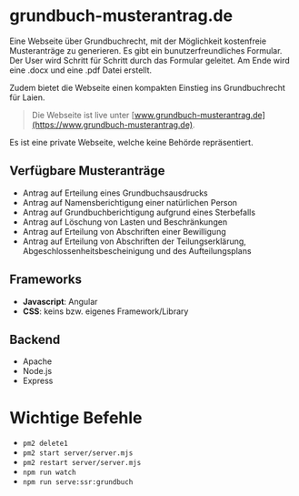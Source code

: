 # grundbuch-musterantrag.de

Eine Webseite über Grundbuchrecht, mit der Möglichkeit kostenfreie Musteranträge zu generieren.
Es gibt ein bunutzerfreundliches Formular. Der User wird Schritt für Schritt durch das Formular geleitet. Am Ende wird eine .docx und eine .pdf Datei erstellt.

Zudem bietet die Webseite einen kompakten Einstieg ins Grundbuchrecht für Laien.

> Die Webseite ist live unter [www.grundbuch-musterantrag.de](https://www.grundbuch-musterantrag.de).

Es ist eine private Webseite, welche keine Behörde repräsentiert.

## Verfügbare Musteranträge

- Antrag auf Erteilung eines Grundbuchsausdrucks
- Antrag auf Namensberichtigung einer natürlichen Person
- Antrag auf Grundbuchberichtigung aufgrund eines Sterbefalls
- Antrag auf Löschung von Lasten und Beschränkungen
- Antrag auf Erteilung von Abschriften einer Bewilligung
- Antrag auf Erteilung von Abschriften der Teilungserklärung, Abgeschlossenheitsbescheinigung und des Aufteilungsplans

## Frameworks

- **Javascript**: Angular
- **CSS**: keins bzw. eigenes Framework/Library

## Backend

- Apache
- Node.js
- Express

# Wichtige Befehle

- `pm2 delete1`
- `pm2 start server/server.mjs`
- `pm2 restart server/server.mjs`
- `npm run watch`
- `npm run serve:ssr:grundbuch`
